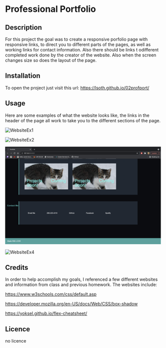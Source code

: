 # Professional Portfolio

## Description

For this project the goal was to create a responsive porfolio page with responsive links, to direct you to different parts of the pages, as well as working links for contact information. Also there should be links t odifferent completed work done by the creator of the website. Also when the screen changes size so does the layout of the page. 


## Installation

To open the project just visit this url: https://lsoth.github.io/02profport/

## Usage

Here are some examples of what the website looks like, the links in the header of the page
all work to take you to the different sections of the page. 


![WebsiteEx1](./assets/images/Sc1)

![WebsiteEx2](./assets/images/sc2.png)

![WebsiteEx3](./assets/images/sc3.png)

![WebsiteEx4](./assets/images/sc4.png)


## Credits

In order to help accomplish my goals, I referenced a few different websites and information from class and previous homework.
The websites include: 

https://www.w3schools.com/css/default.asp

https://developer.mozilla.org/en-US/docs/Web/CSS/box-shadow

https://yoksel.github.io/flex-cheatsheet/

## Licence

no licence
